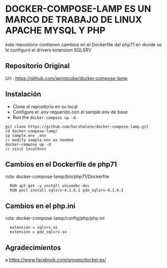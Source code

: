 # DOCKER-COMPOSE-LAMP ES UN MARCO DE TRABAJO  DE LINUX APACHE  MYSQL Y PHP

éste repositorio contienen cambios en el Dockerfile del php71 en donde se le configuró el drivers extension SQLSRV

## Repositorio Original
 
 Url : https://github.com/sprintcube/docker-compose-lamp 

##  Instalación
 
* Clone el repositorio en su local
* Configure el .env requerido con el sample.env de base
* Run the `docker-compose up -d`.

```shell
git clone https://github.com/harshalone/docker-compose-lamp.git
cd docker-compose-lamp/
cp sample.env .env
// modify sample.env as needed
docker-compose up -d
// visit localhost
```

##  Cambios en el Dockerfile de php71

  ruta: docker-compose-lamp/bin/php71/Dockerfile
  
  ```shell
    RUN apt-get -y install unixodbc-dev
    RUN pecl install sqlsrv-4.1.6.1 pdo_sqlsrv-4.1.6.1
  ```
  ##  Cambios en el php.ini 
  
  ruta: docker-compose-lamp/config/php/php.ini
  
  ```shell
    extension = sqlsrv.so
    extension = pdo_sqlsrv.so
  ```
  
  ## Agradecimientos 
 a https://www.facebook.com/groups/docker.es/ 
 
